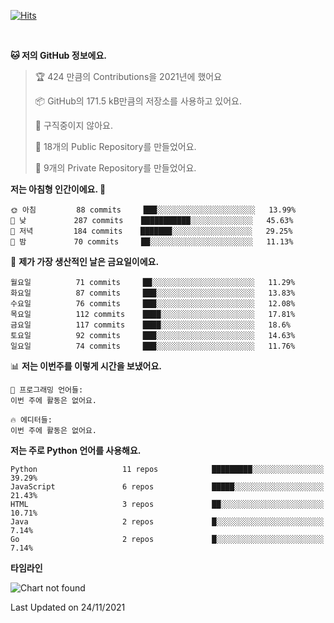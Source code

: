 [![Hits](https://hits.seeyoufarm.com/api/count/incr/badge.svg?url=https%3A%2F%2Fgithub.com%2FSoohan-Park&count_bg=%23000000&title_bg=%23828282&icon=gradle.svg&icon_color=%23FFFFFF&title=Visited&edge_flat=false)](https://hits.seeyoufarm.com)  

<br/>

<!--START_SECTION:waka-->
**🐱 저의 GitHub 정보에요.** 

> 🏆 424 만큼의 Contributions을 2021년에 했어요
 > 
> 📦 GitHub의 171.5 kB만큼의 저장소를 사용하고 있어요. 
 > 
> 🚫 구직중이지 않아요.
 > 
> 📜 18개의 Public Repository를 만들었어요. 
 > 
> 🔑 9개의 Private Repository를 만들었어요.  
 > 
**저는 아침형 인간이에요. 🐤** 

```text
🌞 아침         88 commits     ███░░░░░░░░░░░░░░░░░░░░░░   13.99% 
🌆 낮　         287 commits    ███████████░░░░░░░░░░░░░░   45.63% 
🌃 저녁         184 commits    ███████░░░░░░░░░░░░░░░░░░   29.25% 
🌙 밤　         70 commits     ██░░░░░░░░░░░░░░░░░░░░░░░   11.13%

```
📅 **제가 가장 생산적인 날은 금요일이에요.** 

```text
월요일          71 commits     ██░░░░░░░░░░░░░░░░░░░░░░░   11.29% 
화요일          87 commits     ███░░░░░░░░░░░░░░░░░░░░░░   13.83% 
수요일          76 commits     ███░░░░░░░░░░░░░░░░░░░░░░   12.08% 
목요일          112 commits    ████░░░░░░░░░░░░░░░░░░░░░   17.81% 
금요일          117 commits    ████░░░░░░░░░░░░░░░░░░░░░   18.6% 
토요일          92 commits     ███░░░░░░░░░░░░░░░░░░░░░░   14.63% 
일요일          74 commits     ███░░░░░░░░░░░░░░░░░░░░░░   11.76%

```


📊 **저는 이번주를 이렇게 시간을 보냈어요.** 

```text
💬 프로그래밍 언어들: 
이번 주에 활동은 없어요.

🔥 에디터들: 
이번 주에 활동은 없어요.

```

**저는 주로 Python 언어를 사용해요.** 

```text
Python                   11 repos            █████████░░░░░░░░░░░░░░░░   39.29% 
JavaScript               6 repos             █████░░░░░░░░░░░░░░░░░░░░   21.43% 
HTML                     3 repos             ██░░░░░░░░░░░░░░░░░░░░░░░   10.71% 
Java                     2 repos             █░░░░░░░░░░░░░░░░░░░░░░░░   7.14% 
Go                       2 repos             █░░░░░░░░░░░░░░░░░░░░░░░░   7.14%

```


**타임라인**

![Chart not found](https://raw.githubusercontent.com/Soohan-Park/Soohan-Park/master/charts/bar_graph.png) 


 Last Updated on 24/11/2021
<!--END_SECTION:waka-->
